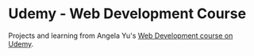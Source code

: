 # Udemy - Web Development Course

Projects and learning from Angela Yu's [Web Development course on Udemy](https://www.udemy.com/course/the-complete-web-development-bootcamp/).